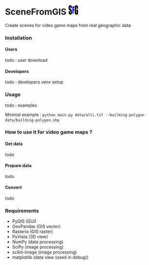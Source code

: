 # SceneFromGIS <img src="SfGicon.png" height="32">

Create scenes for video game maps from real geographic data


### Installation
#### Users
todo : user download
#### Developers
todo : developers venv setup


### Usage
todo : examples

Minimal example :
```python main.py data/alti.tif --building-polygon data/building-polygon.shp```


### How to use it for video game maps ?
#### Get data
todo

#### Prepare data
todo

#### Convert 
todo

### Requirements
* PyQt5 (GUI)
* GeoPandas (GIS vector)
* Rasterio (GIS raster)
* PyVista (3D view)
* NumPy (data processing)
* SciPy (image processing)
* scikit-image (image processing)
* matplotlib (data view (used in debug))
